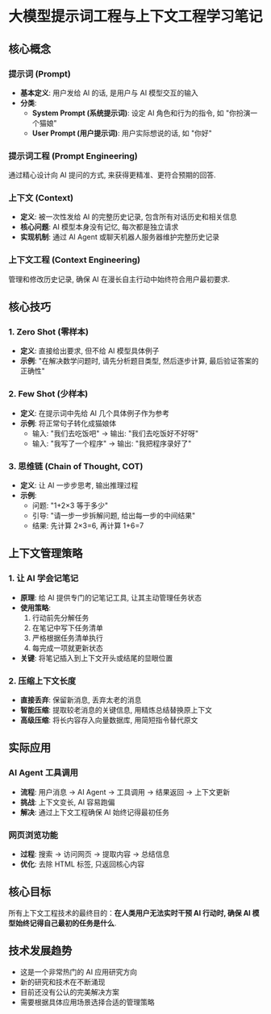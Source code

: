 # 大模型提示词工程与上下文工程学习笔记

## 核心概念

### 提示词 (Prompt)

-   **基本定义**: 用户发给 AI 的话, 是用户与 AI 模型交互的输入
-   **分类**:
    -   **System Prompt (系统提示词)**: 设定 AI 角色和行为的指令, 如 "你扮演一个猫娘"
    -   **User Prompt (用户提示词)**: 用户实际想说的话, 如 "你好"

### 提示词工程 (Prompt Engineering)

通过精心设计向 AI 提问的方式, 来获得更精准、更符合预期的回答.

### 上下文 (Context)

-   **定义**: 被一次性发给 AI 的完整历史记录, 包含所有对话历史和相关信息
-   **核心问题**: AI 模型本身没有记忆, 每次都是独立请求
-   **实现机制**: 通过 AI Agent 或聊天机器人服务器维护完整历史记录

### 上下文工程 (Context Engineering)

管理和修改历史记录, 确保 AI 在漫长自主行动中始终符合用户最初要求.

## 核心技巧

### 1. Zero Shot (零样本)

-   **定义**: 直接给出要求, 但不给 AI 模型具体例子
-   **示例**: "在解决数学问题时, 请先分析题目类型, 然后逐步计算, 最后验证答案的正确性"

### 2. Few Shot (少样本)

-   **定义**: 在提示词中先给 AI 几个具体例子作为参考
-   **示例**: 将正常句子转化成猫娘体
    -   输入: "我们去吃饭吧" → 输出: "我们去吃饭好不好呀"
    -   输入: "我写了一个程序" → 输出: "我把程序录好了"

### 3. 思维链 (Chain of Thought, COT)

-   **定义**: 让 AI 一步步思考, 输出推理过程
-   **示例**:
    -   问题: "1+2×3 等于多少"
    -   引导: "请一步一步拆解问题, 给出每一步的中间结果"
    -   结果: 先计算 2×3=6, 再计算 1+6=7

## 上下文管理策略

### 1. 让 AI 学会记笔记

-   **原理**: 给 AI 提供专门的记笔记工具, 让其主动管理任务状态
-   **使用策略**:
    1. 行动前先分解任务
    2. 在笔记中写下任务清单
    3. 严格根据任务清单执行
    4. 每完成一项就更新状态
-   **关键**: 将笔记插入到上下文开头或结尾的显眼位置

### 2. 压缩上下文长度

-   **直接丢弃**: 保留新消息, 丢弃太老的消息
-   **智能压缩**: 提取较老消息的关键信息, 用精炼总结替换原上下文
-   **高级压缩**: 将长内容存入向量数据库, 用简短指令替代原文

## 实际应用

### AI Agent 工具调用

-   **流程**: 用户消息 → AI Agent → 工具调用 → 结果返回 → 上下文更新
-   **挑战**: 上下文变长, AI 容易跑偏
-   **解决**: 通过上下文工程确保 AI 始终记得最初任务

### 网页浏览功能

-   **过程**: 搜索 → 访问网页 → 提取内容 → 总结信息
-   **优化**: 去除 HTML 标签, 只返回核心内容

## 核心目标

所有上下文工程技术的最终目的：**在人类用户无法实时干预 AI 行动时, 确保 AI 模型始终记得自己最初的任务是什么**.

## 技术发展趋势

-   这是一个非常热门的 AI 应用研究方向
-   新的研究和技术在不断涌现
-   目前还没有公认的完美解决方案
-   需要根据具体应用场景选择合适的管理策略
